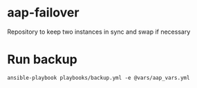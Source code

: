 # aap-failover
Repository to keep two instances in sync and swap if necessary

# Run backup 

`ansible-playbook playbooks/backup.yml -e @vars/aap_vars.yml`